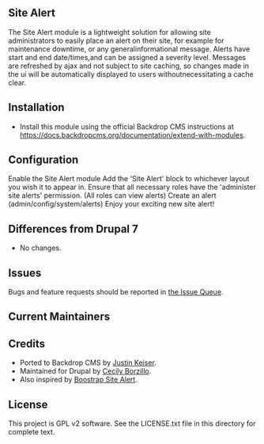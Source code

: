 Site Alert
------------

The Site Alert module is a lightweight solution for allowing site administrators to easily place an alert on their site, for example for maintenance downtime, or any generalinformational message. Alerts have start and end date/times,and can be assigned a severity level. Messages are refreshed by ajax and not subject to site caching, so changes made in the ui will be automatically displayed to users withoutnecessitating a cache clear. 

Installation
------------

- Install this module using the official Backdrop CMS instructions at
  https://docs.backdropcms.org/documentation/extend-with-modules.


Configuration
----------------

Enable the Site Alert module
Add the 'Site Alert' block to whichever layout you wish it to appear in. Ensure that all necessary roles have the 
'administer site alerts' permission.  (All roles can view alerts)  Create an alert (admin/config/system/alerts) Enjoy your exciting new site alert!

Differences from Drupal 7
-------------------------

- No changes.

Issues
------

Bugs and feature requests should be reported in 
[the Issue Queue](https://github.com/backdrop-contrib/imagezoom/issues).

Current Maintainers
-------------------

<!-- - [Justin Keiser](https://github.com/keiserjb). -->

Credits <!-- This section is required. -->
-------

- Ported to Backdrop CMS by [Justin Keiser](https://github.com/keiserjb).
- Maintained for Drupal by [Cecily Borzillo](https://www.drupal.org/u/cecrs).
- Also inspired by [Boostrap Site Alert](https://www.drupal.org/project/bootstrap_site_alert).

License
-------

This project is GPL v2 software.
See the LICENSE.txt file in this directory for complete text.
